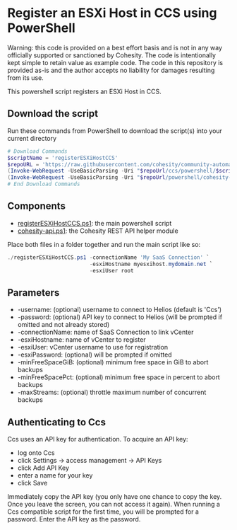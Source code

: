 # Register an ESXi Host in CCS using PowerShell

Warning: this code is provided on a best effort basis and is not in any way officially supported or sanctioned by Cohesity. The code is intentionally kept simple to retain value as example code. The code in this repository is provided as-is and the author accepts no liability for damages resulting from its use.

This powershell script registers an ESXi Host in CCS.

## Download the script

Run these commands from PowerShell to download the script(s) into your current directory

```powershell
# Download Commands
$scriptName = 'registerESXiHostCCS'
$repoURL = 'https://raw.githubusercontent.com/cohesity/community-automation-samples/main'
(Invoke-WebRequest -UseBasicParsing -Uri "$repoUrl/ccs/powershell/$scriptName/$scriptName.ps1").content | Out-File "$scriptName.ps1"; (Get-Content "$scriptName.ps1") | Set-Content "$scriptName.ps1"
(Invoke-WebRequest -UseBasicParsing -Uri "$repoUrl/powershell/cohesity-api/cohesity-api.ps1").content | Out-File cohesity-api.ps1; (Get-Content cohesity-api.ps1) | Set-Content cohesity-api.ps1
# End Download Commands
```

## Components

* [registerESXiHostCCS.ps1](https://raw.githubusercontent.com/cohesity/community-automation-samples/main/ccs/powershell/registerESXiHostCCS/registerESXiHostCCS.ps1): the main powershell script
* [cohesity-api.ps1](https://raw.githubusercontent.com/cohesity/community-automation-samples/main/powershell/cohesity-api/cohesity-api.ps1): the Cohesity REST API helper module

Place both files in a folder together and run the main script like so:

```powershell
./registerESXiHostCCS.ps1 -connectionName 'My SaaS Connection' `
                          -esxiHostname myesxihost.mydomain.net `
                          -esxiUser root
```

## Parameters

* -username: (optional) username to connect to Helios (default is 'Ccs')
* -password: (optional) API key to connect to Helios (will be prompted if omitted and not already stored)
* -connectionName: name of SaaS Connection to link vCenter
* -esxiHostname: name of vCenter to register
* -esxiUser: vCenter username to use for registration
* -esxiPassword: (optional) will be prompted if omitted
* -minFreeSpaceGiB: (optional) minimum free space in GiB to abort backups
* -minFreeSpacePct: (optional) minimum free space in percent to abort backups
* -maxStreams: (optional) throttle maximum number of concurrent backups

## Authenticating to Ccs

Ccs uses an API key for authentication. To acquire an API key:

* log onto Ccs
* click Settings -> access management -> API Keys
* click Add API Key
* enter a name for your key
* click Save

Immediately copy the API key (you only have one chance to copy the key. Once you leave the screen, you can not access it again). When running a Ccs compatible script for the first time, you will be prompted for a password. Enter the API key as the password.
